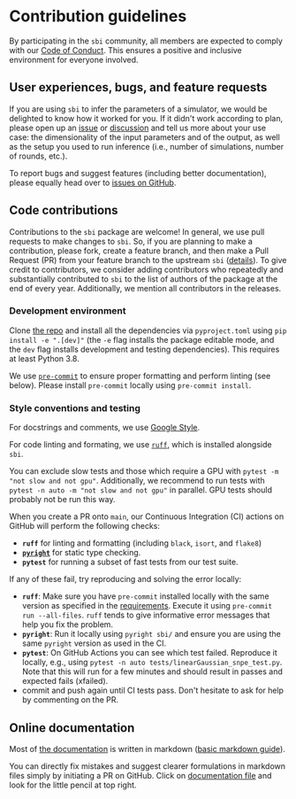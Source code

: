 # Contribution guidelines

By participating in the `sbi` community, all members are expected to comply with our [Code
of Conduct](CODE_OF_CONDUCT.md). This ensures a positive and inclusive environment for
everyone involved.

## User experiences, bugs, and feature requests

If you are using `sbi` to infer the parameters of a simulator, we would be delighted to
know how it worked for you. If it didn't work according to plan, please open up an
[issue](https://github.com/sbi-dev/sbi/issues) or
[discussion](https://github.com/sbi-dev/sbi/discussions) and tell us more about your use
case: the dimensionality of the input parameters and of the output, as well as the setup
you used to run inference (i.e., number of simulations, number of rounds, etc.).

To report bugs and suggest features (including better documentation), please equally
head over to [issues on GitHub](https://github.com/sbi-dev/sbi/issues).

## Code contributions

Contributions to the `sbi` package are welcome! In general, we use pull requests to make
changes to `sbi`. So, if you are planning to make a contribution, please fork, create a
feature branch, and then make a Pull Request (PR) from your feature branch to the upstream `sbi`
([details](https://docs.github.com/en/pull-requests/collaborating-with-pull-requests/proposing-changes-to-your-work-with-pull-requests/creating-a-pull-request-from-a-fork)).
To give credit to contributors, we consider adding contributors who repeatedly and
substantially contributed to `sbi` to the list of authors of the package at the end of
every year. Additionally, we mention all contributors in the releases.

### Development environment

Clone [the repo](https://github.com/sbi-dev/sbi) and install all the dependencies via
`pyproject.toml` using `pip install -e ".[dev]"` (the `-e` flag installs the package
editable mode, and the `dev` flag installs development and testing dependencies).
This requires at least Python 3.8.

We use [`pre-commit`](https://pre-commit.com) to ensure proper formatting and perform
linting (see below). Please install `pre-commit` locally using `pre-commit install`.

### Style conventions and testing

For docstrings and comments, we use [Google
Style](http://google.github.io/styleguide/pyguide.html#38-comments-and-docstrings).

For code linting and formating, we use [`ruff`](https://docs.astral.sh/ruff/), which is
installed alongside `sbi`.

You can exclude slow tests and those which require a GPU with `pytest -m "not slow and not gpu"`.
Additionally, we recommend to run tests with `pytest -n auto -m "not slow and not gpu"` in parallel.
GPU tests should probably not be run this way.

When you create a PR onto `main`, our Continuous Integration (CI) actions on GitHub will perform the following
checks:

- **`ruff`** for linting and formatting (including `black`, `isort`, and `flake8`)
- **[`pyright`](https://github.com/Microsoft/pyright)** for static type checking.
- **`pytest`** for running a subset of fast tests from our test suite.

If any of these fail, try reproducing and solving the error locally:

- **`ruff`**: Make sure you have `pre-commit` installed locally with the same version as specified in the [requirements](pyproject.toml). Execute it
 using `pre-commit run --all-files`. `ruff` tends to give informative error
  messages that help you fix the problem.
- **`pyright`**: Run it locally using `pyright sbi/` and ensure you are using the same
  `pyright` version as used in the CI.
- **`pytest`**: On GitHub Actions you can see which test failed. Reproduce it locally, e.g., using `pytest -n auto tests/linearGaussian_snpe_test.py`. Note that this will run for a few minutes and should result in passes and expected fails (xfailed).
- commit and push again until CI tests pass. Don't hesitate to ask for help by
  commenting on the PR.

## Online documentation

Most of [the documentation](http://sbi-dev.github.io/sbi) is written in markdown ([basic markdown guide](https://guides.github.com/features/mastering-markdown/)).

You can directly fix mistakes and suggest clearer formulations in markdown files simply by initiating a PR on GitHub. Click on [documentation
file](https://github.com/sbi-dev/sbi/tree/master/docs/docs) and look for the little pencil at top right.

